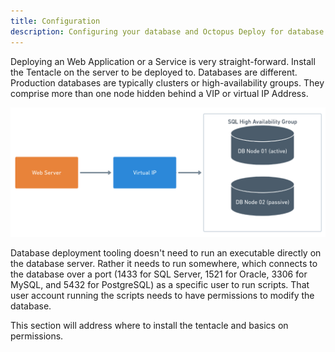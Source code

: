 ```yaml
---
title: Configuration
description: Configuring your database and Octopus Deploy for database deployments.
---
```


Deploying an Web Application or a Service is very straight-forward. Install the Tentacle on the server to be deployed to. Databases are different. Production databases are typically clusters or high-availability groups. They comprise more than one node hidden behind a VIP or virtual IP Address.

![](images/common-database-with-vip.png)

Database deployment tooling doesn't need to run an executable directly on the database server.  Rather it needs to run somewhere, which connects to the database over a port (1433 for SQL Server, 1521 for Oracle, 3306 for MySQL, and 5432 for PostgreSQL) as a specific user to run scripts.  That user account running the scripts needs to have permissions to modify the database.  

This section will address where to install the tentacle and basics on permissions.
